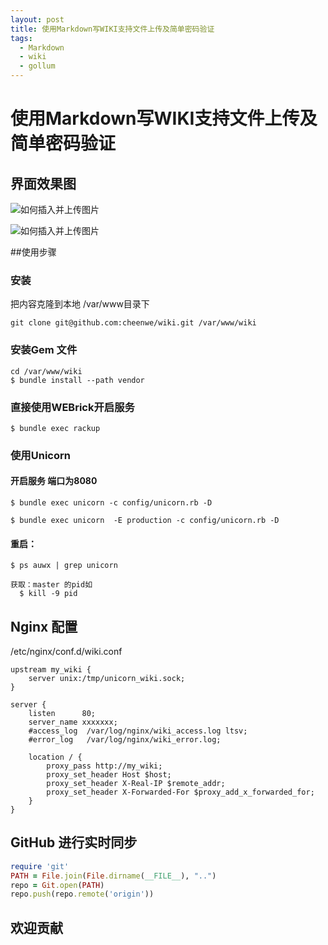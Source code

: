 ```yaml
---
layout: post 
title: 使用Markdown写WIKI支持文件上传及简单密码验证
tags:
  - Markdown
  - wiki 
  - gollum 
---
```



# 使用Markdown写WIKI支持文件上传及简单密码验证
  
## 界面效果图

![如何插入并上传图片](http://7xl5z9.com1.z0.glb.clouddn.com/1.png)

![如何插入并上传图片](../uploads/1.png)
 

##使用步骤
 
### 安装 
把内容克隆到本地  /var/www目录下

```console
git clone git@github.com:cheenwe/wiki.git /var/www/wiki
```

### 安装Gem 文件
```console
cd /var/www/wiki
$ bundle install --path vendor
```

### 直接使用WEBrick开启服务

```console
$ bundle exec rackup
```

### 使用Unicorn
 
#### 开启服务 端口为8080 

```console
$ bundle exec unicorn -c config/unicorn.rb -D
```

```console
$ bundle exec unicorn  -E production -c config/unicorn.rb -D
```

#### 重启： 

```console
$ ps auwx | grep unicorn

获取：master 的pid如
  $ kill -9 pid 
```


## Nginx 配置
/etc/nginx/conf.d/wiki.conf
```console
upstream my_wiki {
    server unix:/tmp/unicorn_wiki.sock;
}

server {
    listen      80;
    server_name xxxxxxx;
    #access_log  /var/log/nginx/wiki_access.log ltsv;
    #error_log   /var/log/nginx/wiki_error.log;

    location / {
        proxy_pass http://my_wiki;
        proxy_set_header Host $host;
        proxy_set_header X-Real-IP $remote_addr;
        proxy_set_header X-Forwarded-For $proxy_add_x_forwarded_for;
    }
}

```

## GitHub 进行实时同步

```rb
require 'git' 
PATH = File.join(File.dirname(__FILE__), "..")
repo = Git.open(PATH)
repo.push(repo.remote('origin'))
```


## 欢迎贡献
